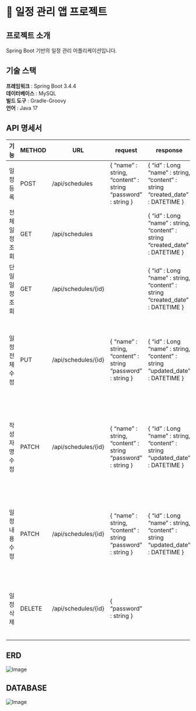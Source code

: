 # 📌 일정 관리 앱 프로젝트

## 프로젝트 소개
Spring Boot 기반의 일정 관리 어플리케이션입니다.

## 기술 스택
**프레임워크** : Spring Boot 3.4.4<br>
**데이터베이스** : MySQL <br>
**빌드 도구** : Gradle-Groovy<br>
**언어** : Java 17 <br>

## API 명세서


기능 | METHOD | URL | request | response | 상태코드
-- | -- | -- | -- | -- | --
일정 등록 | POST | /api/schedules | { “name” : string, “content” : string “password” : string } | { “id” : Long “name” : string, “content” : string “created_date” : DATETIME } | 201 Created : 등록 성공
전체 일정 조회 | GET | /api/schedules |   | { “id” : Long “name” : string, “content” : string “created_date” : DATETIME } | 200 OK : 조회 성공
단일 일정 조회 | GET | /api/schedules/{id} |   | { “id” : Long “name” : string, “content” : string “created_date” : DATETIME } | 200 OK : 조회 성공 404 NotFound : 조회 실패
일정 전체 수정 | PUT | /api/schedules/{id} | { “name” : string, “content” : string “password” : string } | { “id” : Long “name” : string, “content” : string “updated_date” : DATETIME } | 200 OK : 수정 성공 404 NotFound : 수정 실패 , 해당 식별자가 존재하지 않는 경우 400 BadRequest : 수정 실패, 필수값 없음
작성자명 수정 | PATCH | /api/schedules/{id} | { “name” : string, “content” : string “password” : string } | { “id” : Long “name” : string, “content” : string “updated_date” : DATETIME } | 200 OK : 수정 성공 404 NotFound : 수정 실패 , 해당 식별자가 존재하지 않는 경우 400 BadRequest : 수정 실패, 필수값 없음
일정 내용 수정 | PATCH | /api/schedules/{id} | { “name” : string, “content” : string “password” : string } | { “id” : Long “name” : string, “content” : string “updated_date” : DATETIME } | 200 OK : 수정 성공 404 NotFound : 수정 실패 , 해당 식별자가 존재하지 않는 경우 400 BadRequest : 수정 실패, 필수값 없음
일정 삭제 | DELETE | /api/schedules/{id} | { “password” : string } |   | 200 OK : 삭제 성공  404 NotFound : 삭제 실패, 해당 식별자가 존재하지 않는 경우

## ERD

![Image](https://github.com/user-attachments/assets/50099cab-3027-43fc-979b-b6c6737d2420)


## DATABASE
![Image](https://github.com/user-attachments/assets/50099cab-3027-43fc-979b-b6c6737d2420)






